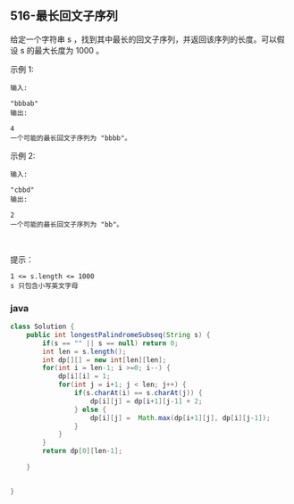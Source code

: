 ## 516-最长回文子序列

给定一个字符串 s ，找到其中最长的回文子序列，并返回该序列的长度。可以假设 s 的最大长度为 1000 。

示例 1:
```
输入:

"bbbab"
输出:

4
一个可能的最长回文子序列为 "bbbb"。
```

示例 2:
```
输入:

"cbbd"
输出:

2
一个可能的最长回文子序列为 "bb"。
```
 

提示：
```
1 <= s.length <= 1000
s 只包含小写英文字母
```

### java
```java
class Solution {
    public int longestPalindromeSubseq(String s) {        
        if(s == "" || s == null) return 0;
        int len = s.length();
        int dp[][] = new int[len][len];
        for(int i = len-1; i >=0; i--) {
            dp[i][i] = 1;
            for(int j = i+1; j < len; j++) {
                if(s.charAt(i) == s.charAt(j)) {
                    dp[i][j] = dp[i+1][j-1] + 2;
                } else {
                    dp[i][j] =  Math.max(dp[i+1][j], dp[i][j-1]);
                }
            }
        }
        return dp[0][len-1];

    }

    
}
```